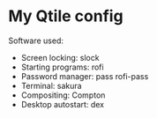 # My Qtile config

Software used: 

- Screen locking: slock
- Starting programs: rofi
- Password manager: pass rofi-pass
- Terminal: sakura
- Compositing: Compton
- Desktop autostart: dex
